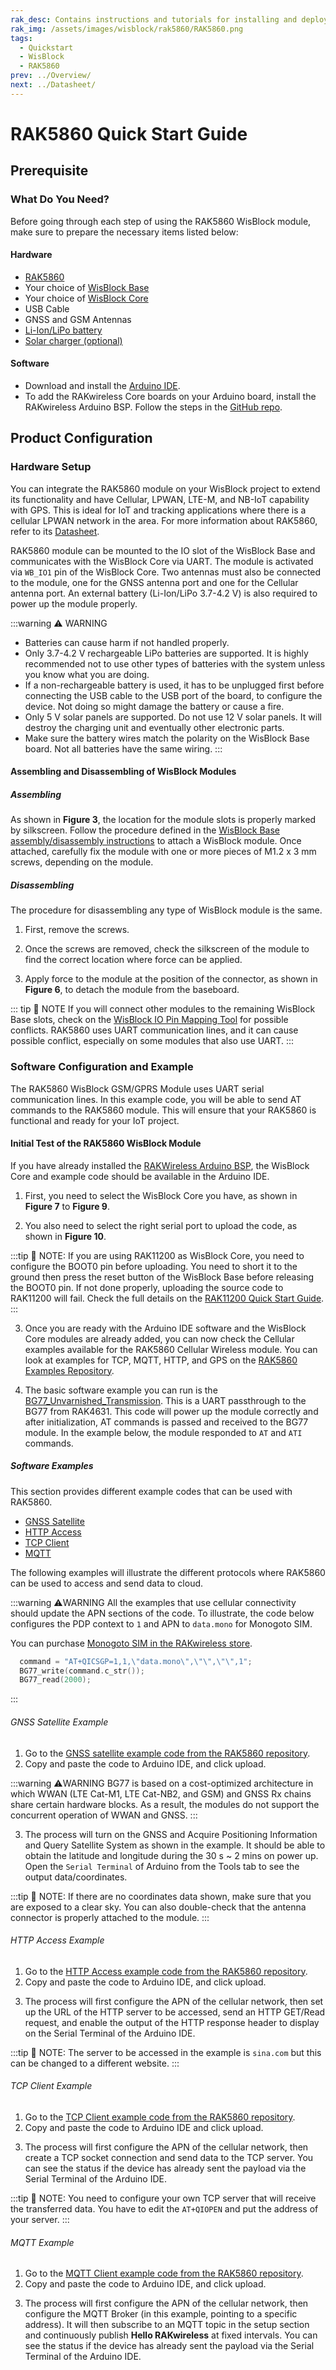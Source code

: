 ```yaml
---
rak_desc: Contains instructions and tutorials for installing and deploying your RAK5860. Instructions are written in a detailed and step-by-step manner for an easier experience in setting up your device. Aside from the hardware configuration, it also contains a software setup that includes detailed example codes that will help you get started.
rak_img: /assets/images/wisblock/rak5860/RAK5860.png
tags:
  - Quickstart
  - WisBlock
  - RAK5860
prev: ../Overview/
next: ../Datasheet/
---
```


# RAK5860 Quick Start Guide

## Prerequisite

### What Do You Need?

Before going through each step of using the RAK5860 WisBlock module, make sure to prepare the necessary items listed below:

#### Hardware

- [RAK5860](https://store.rakwireless.com/products/rak5860-lte-nb-iot-extension-board?utm_source=RAK5860&utm_medium=Document&utm_campaign=BuyFromStore)
- Your choice of [WisBlock Base](https://store.rakwireless.com/collections/wisblock-base)
- Your choice of [WisBlock Core](https://store.rakwireless.com/collections/wisblock-core)
- USB Cable
- GNSS and GSM Antennas
- [Li-Ion/LiPo battery](https://store.rakwireless.com/collections/wisblock-accessory/products/battery-connector-cable?utm_source=BatteryConnector&utm_medium=Document&utm_campaign=BuyFromStore)
- [Solar charger (optional)](https://store.rakwireless.com/collections/wisblock-accessory/products/solar-panel-connector-cable?utm_source=SolarPanelConnector&utm_medium=Document&utm_campaign=BuyFromStore)

#### Software

- Download and install the [Arduino IDE](https://www.arduino.cc/en/Main/Software).
- To add the RAKwireless Core boards on your Arduino board, install the RAKwireless Arduino BSP. Follow the steps in the [GitHub repo](https://github.com/RAKWireless/RAKwireless-Arduino-BSP-Index).

## Product Configuration

### Hardware Setup

You can integrate the RAK5860 module on your WisBlock project to extend its functionality and have Cellular, LPWAN, LTE-M, and NB-IoT capability with GPS. This is ideal for IoT and tracking applications where there is a cellular LPWAN network in the area. For more information about RAK5860, refer to its [Datasheet](../Datasheet/).

RAK5860 module can be mounted to the IO slot of the WisBlock Base and communicates with the WisBlock Core via UART. The module is activated via `WB_IO1` pin of the WisBlock Core. Two antennas must also be connected to the module, one for the GNSS antenna port and one for the Cellular antenna port. An external battery (Li-Ion/LiPo 3.7-4.2&nbsp;V) is also required to power up the module properly.

:::warning ⚠️ WARNING
- Batteries can cause harm if not handled properly.
- Only 3.7-4.2&nbsp;V rechargeable LiPo batteries are supported. It is highly recommended not to use other types of batteries with the system unless you know what you are doing.
- If a non-rechargeable battery is used, it has to be unplugged first before connecting the USB cable to the USB port of the board, to configure the device. Not doing so might damage the battery or cause a fire.
- Only 5&nbsp;V solar panels are supported. Do not use 12&nbsp;V solar panels. It will destroy the charging unit and eventually other electronic parts.
- Make sure the battery wires match the polarity on the WisBlock Base board. Not all batteries have the same wiring.
:::

<rk-img
  src="/assets/images/wisblock/rak5860/quickstart/rak5860_assembly.png"
  width="60%"
  caption="RAK5860 connection to WisBlock Base"
/>

<rk-img
  src="/assets/images/wisblock/rak5860/quickstart/battery-connection.gif"
  width="30%"
  caption="WisBlock Base battery polarity and connection"
/>


#### Assembling and Disassembling of WisBlock Modules

##### Assembling

As shown in **Figure 3**, the location for the module slots is properly marked by silkscreen. Follow the procedure defined in the [WisBlock Base assembly/disassembly instructions](https://docs.rakwireless.com/Knowledge-Hub/Learn/RAK5005-O-Baseboard-Installation-Guide/) to attach a WisBlock module. Once attached, carefully fix the module with one or more pieces of M1.2 x 3&nbsp;mm screws, depending on the module.

<rk-img
  src="/assets/images/wisblock/rak5860/quickstart/rak5860_mounting.png"
  width="70%"
  caption="RAK5860 connection to WisBlock Base"
/>

##### Disassembling

The procedure for disassembling any type of WisBlock module is the same.

1. First, remove the screws.

<rk-img
  src="/assets/images/wisblock/rak5860/quickstart/16.removing-screws.png"
  width="70%"
  caption="Removing screws from the WisBlock module"
/>

2. Once the screws are removed, check the silkscreen of the module to find the correct location where force can be applied.

<rk-img
  src="/assets/images/wisblock/rak5860/quickstart/17.detaching-silkscreen.png"
  width="70%"
  caption="Detaching silkscreen on the WisBlock module"
/>

3. Apply force to the module at the position of the connector, as shown in **Figure 6**, to detach the module from the baseboard.

<rk-img
  src="/assets/images/wisblock/rak5860/quickstart/18.detaching-module.png"
  width="70%"
  caption="Applying even forces on the proper location of a WisBlock module"
/>

::: tip 📝 NOTE
If you will connect other modules to the remaining WisBlock Base slots, check on the [WisBlock IO Pin Mapping Tool](https://docs.rakwireless.com/Knowledge-Hub/Pin-Mapper/) for possible conflicts. RAK5860 uses UART communication lines, and it can cause possible conflict, especially on some modules that also use UART.
:::

### Software Configuration and Example

The RAK5860 WisBlock GSM/GPRS Module uses UART serial communication lines. In this example code, you will be able to send AT commands to the RAK5860 module. This will ensure that your RAK5860 is functional and ready for your IoT project.

#### Initial Test of the RAK5860 WisBlock Module

If you have already installed the [RAKWireless Arduino BSP](https://github.com/RAKWireless/RAKWireless-Arduino-BSP-Index), the WisBlock Core and example code should be available in the Arduino IDE.

1. First, you need to select the WisBlock Core you have, as shown in **Figure 7** to **Figure 9**.

<rk-img
  src="/assets/images/wisblock/rak5860/quickstart/rak4631_board.png"
  width="100%"
  caption="Selecting RAK4631 as WisBlock Core"
/>

<rk-img
  src="/assets/images/wisblock/rak5860/quickstart/rak11200_board.png"
  width="100%"
  caption="Selecting RAK11200 as WisBlock Core"
/>

<rk-img
  src="/assets/images/wisblock/rak5860/quickstart/rak11300_board.png"
  width="100%"
  caption="Selecting RAK11300 as WisBlock Core"
/>

2. You also need to select the right serial port to upload the code, as shown in **Figure 10**.

:::tip 📝 NOTE:
If you are using RAK11200 as WisBlock Core, you need to configure the BOOT0 pin before uploading. You need to short it to the ground then press the reset button of the WisBlock Base before releasing the BOOT0 pin. If not done properly, uploading the source code to RAK11200 will fail. Check the full details on the [RAK11200 Quick Start Guide](/Product-Categories/WisBlock/RAK11200/Quickstart/#uploading-to-wisblock).
:::

<rk-img
  src="/assets/images/wisblock/rak5860/quickstart/select_port.png"
  width="100%"
  caption="Selecting the correct Serial Port"
/>

3. Once you are ready with the Arduino IDE software and the WisBlock Core modules are already added, you can now check the Cellular examples available for the RAK5860 Cellular Wireless module. You can look at examples for TCP, MQTT, HTTP, and GPS on the [RAK5860 Examples Repository](https://github.com/RAKWireless/WisBlock/tree/master/examples/common/communications/Cellular/RAK5860_BG77_Module).

4. The basic software example you can run is the [BG77_Unvarnished_Transmission](https://github.com/RAKWireless/WisBlock/tree/master/examples/common/communications/Cellular/RAK5860_BG77_Module/BG77_Unvarnished_Transmission). This is a UART passthrough to the BG77 from RAK4631. This code will power up the module correctly and after initialization, AT commands is passed and received to the BG77 module. In the example below, the module responded to `AT` and `ATI` commands.

<rk-img
  src="/assets/images/wisblock/rak5860/quickstart/sw_uart_passthru.png"
  width="85%"
  caption="UART Passthrough to BG77 Module"
/>

##### Software Examples

This section provides different example codes that can be used with RAK5860.

- [GNSS Satellite](/Product-Categories/WisBlock/RAK5860/Quickstart/#gnss-satellite-example)
- [HTTP Access](/Product-Categories/WisBlock/RAK5860/Quickstart/#http-access-example)
- [TCP Client](/Product-Categories/WisBlock/RAK5860/Quickstart/#tcp-client-example)
- [MQTT](/Product-Categories/WisBlock/RAK5860/Quickstart/#mqtt-example)

The following examples will illustrate the different protocols where RAK5860 can be used to access and send data to cloud.

:::warning ⚠️WARNING
All the examples that use cellular connectivity should update the APN sections of the code. To illustrate, the code below configures the PDP context to `1` and APN to `data.mono` for Monogoto SIM.

You can purchase [Monogoto SIM in the RAKwireless store](https://store.rakwireless.com/products/iot-sim-card-for-wisnode-modules?_pos=2&_sid=0f017e546&_ss=r&variant=42658018787526).

```c
  command = "AT+QICSGP=1,1,\"data.mono\",\"\",\"\",1";
  BG77_write(command.c_str());
  BG77_read(2000);
```
:::

###### GNSS Satellite Example

1. Go to the [GNSS satellite example code from the RAK5860 repository](https://github.com/RAKWireless/WisBlock/blob/master/examples/common/communications/Cellular/RAK5860_BG77_Module/RAK5860_GNSS_Satellite/RAK5860_GNSS_Satellite.ino).
2. Copy and paste the code to Arduino IDE, and click upload.

<rk-img
  src="/assets/images/wisblock/rak5860/quickstart/sw_gnss_1.png"
  width="70%"
  caption="GNSS Example Code"
/>

:::warning ⚠️WARNING
BG77 is based on a cost-optimized architecture in which WWAN (LTE Cat-M1, LTE Cat-NB2, and GSM) and GNSS Rx chains share certain hardware blocks. As a result, the modules do not support the concurrent operation of WWAN and GNSS.
:::

3. The process will turn on the GNSS and Acquire Positioning Information and Query Satellite System as shown in the example. It should be able to obtain the latitude and longitude during the 30&nbsp;s ~ 2&nbsp;mins on power up. Open the `Serial Terminal` of Arduino from the Tools tab to see the output data/coordinates.

:::tip 📝 NOTE:
If there are no coordinates data shown, make sure that you are exposed to a clear sky. You can also double-check that the antenna connector is properly attached to the module.
:::

<rk-img
  src="/assets/images/wisblock/rak5860/quickstart/sw_gnss_2.png"
  width="70%"
  caption="Serial Terminal output waiting for coordinates"
/>

###### HTTP Access Example

1. Go to the [HTTP Access example code from the RAK5860 repository](https://github.com/RAKWireless/WisBlock/blob/master/examples/common/communications/Cellular/RAK5860_BG77_Module/RAK5860_Access_HTTP_Server/RAK5860_Access_HTTP_Server.ino).
2. Copy and paste the code to Arduino IDE, and click upload.

<rk-img
  src="/assets/images/wisblock/rak5860/quickstart/sw_http_1.png"
  width="65%"
  caption="HTTP Example Code"
/>

3. The process will first configure the APN of the cellular network, then set up the URL of the HTTP server to be accessed, send an HTTP GET/Read request, and enable the output of the HTTP response header to display on the Serial Terminal of the Arduino IDE.

:::tip 📝 NOTE:
The server to be accessed in the example is `sina.com` but this can be changed to a different website.
:::

<rk-img
  src="/assets/images/wisblock/rak5860/quickstart/sw_http_2.png"
  width="65%"
  caption="Successful HTTP Get with reply"
/>

###### TCP Client Example

1. Go to the [TCP Client example code from the RAK5860 repository](https://github.com/RAKWireless/WisBlock/blob/master/examples/common/communications/Cellular/RAK5860_BG77_Module/RAK5860_TCP_Client/RAK5860_TCP_Client.ino).
2. Copy and paste the code to Arduino IDE and click upload.

<rk-img
  src="/assets/images/wisblock/rak5860/quickstart/sw_tcp_1.png"
  width="65%"
  caption="TCP Example Code"
/>

3. The process will first configure the APN of the cellular network, then create a TCP socket connection and send data to the TCP server. You can see the status if the device has already sent the payload via the Serial Terminal of the Arduino IDE.

:::tip 📝 NOTE:
You need to configure your own TCP server that will receive the transferred data. You have to edit the `AT+QIOPEN` and put the address of your server.
:::

<rk-img
  src="/assets/images/wisblock/rak5860/quickstart/sw_tcp_2.png"
  width="80%"
  caption="TCP Client connection"
/>

<rk-img
  src="/assets/images/wisblock/rak5860/quickstart/sw_tcp_3.png"
  width="80%"
  caption="Data transmitted from TCP Client"
/>

###### MQTT Example

1. Go to the [MQTT Client example code from the RAK5860 repository](https://github.com/RAKWireless/WisBlock/blob/master/examples/common/communications/Cellular/RAK5860_BG77_Module/RAK5860_MQTT/RAK5860_MQTT.ino).
2. Copy and paste the code to Arduino IDE, and click upload.

<rk-img
  src="/assets/images/wisblock/rak5860/quickstart/sw_mqtt_1.png"
  width="65%"
  caption="MQTT Example"
/>

3. The process will first configure the APN of the cellular network, then configure the MQTT Broker (in this example, pointing to a specific address). It will then subscribe to an MQTT topic in the setup section and continuously publish **Hello RAKwireless** at fixed intervals. You can see the status if the device has already sent the payload via the Serial Terminal of the Arduino IDE.

<rk-img
  src="/assets/images/wisblock/rak5860/quickstart/sw_mqtt_2.png"
  width="65%"
  caption="MQTT Subscription to Topic"
/>

<rk-img
  src="/assets/images/wisblock/rak5860/quickstart/sw_mqtt_3.png"
  width="65%"
  caption="MQTT Publishing in fix intervals"
/>
